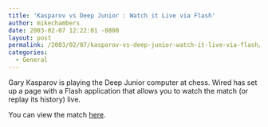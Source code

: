 ```yaml
---
title: 'Kasparov vs Deep Junior : Watch it Live via Flash'
author: mikechambers
date: 2003-02-07 12:22:01 -0800
layout: post
permalink: /2003/02/07/kasparov-vs-deep-junior-watch-it-live-via-flash/
categories:
  - General
---
```



Gary Kasparov is playing the Deep Junior computer at chess. Wired has set up a page with a Flash application that allows you to watch the match (or replay its history) live.

You can view the match [here][1].

 [1]: http://static.wired.com/news/feature/chess/game.html